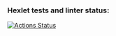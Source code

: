 ### Hexlet tests and linter status:
[![Actions Status](https://github.com/AlexSavOne/frontend-project-44/actions/workflows/hexlet-check.yml/badge.svg)](https://github.com/AlexSavOne/frontend-project-44/actions)